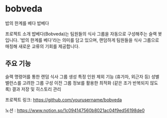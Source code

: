 # bobveda
밥의 한계를 베다
밥베다

프로젝트 소개
밥베다(Bobveda)는 팀원들의 식사 그룹을 자동으로 구성해주는 슬랙 봇입니다. '밥의 한계를 베다'라는 의미를 담고 있으며, 랜덤하게 팀원들을 식사 그룹으로 매칭해 새로운 교류의 기회를 제공합니다.

## 주요 기능

슬랙 명령어를 통한 랜덤 식사 그룹 생성
특정 인원 제외 기능 (휴가자, 외근자 등)
성별 밸런스를 고려한 그룹 구성
이전 그룹 정보를 활용한 최적화 (같은 조가 반복되지 않도록)
결과 저장 및 히스토리 관리

프로젝트 링크: https://github.com/yourusername/bobveda

노션 : https://www.notion.so/1c094147560b8021ac04f9ed56198de0
